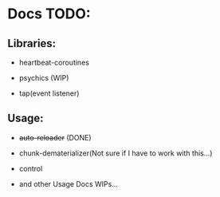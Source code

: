 # Docs TODO:

## Libraries:

- heartbeat-coroutines

- psychics (WIP)

- tap(event listener)

## Usage:

- ~~auto-reloader~~ (DONE)

- chunk-dematerializer(Not sure if I have to work with this...)

- control

- and other Usage Docs WIPs...
